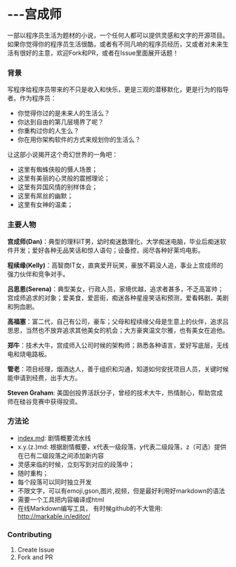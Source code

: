 ---宫成师
===

一部以程序员生活为题材的小说，一个任何人都可以提供灵感和文字的开源项目。如果你觉得你的程序员生活很酷，或者有不同凡响的程序员经历，又或者对未来生活有很好的主意，欢迎Fork和PR，或者在Issue里面展开话题！

### 背景

写程序给程序员带来的不只是收入和快乐，更是三观的潜移默化，更是行为的指导者。作为程序员：
* 你觉得你过的是未来人的生活么？
* 你达到自由的第几层境界了呢？
* 你重构过你的人生么？
* 你在用你架构软件的方式来规划你的生活么？


让这部小说揭开这个奇幻世界的一角吧：
* 这里有蜘蛛侠般的慑人场景；
* 这里有美丽的心灵般的震撼理论；
* 这里有异国风情的别样体会；
* 这里有屌丝的幽默；
* 这里有女神的温柔；

### 主要人物

**宫成师(Dan)**：典型的理科IT男，幼时痴迷数理化，大学痴迷电脑，毕业后痴迷软件开发；爱好各种无品笑话和惊人语句；设备控，阅尽各种好莱坞电影。

**程续缘(Kelly)**：高智商IT女，直爽爱开玩笑，豪放不羁没人追，事业上宫成师的强力伙伴和竞争对手。

**吕思恩(Serena)**：典型美女，行政人员，家境优越，追求者甚多，不乏高富帅；宫成师追求的对象；爱美食，爱逛街，痴迷各种星座笑话和预测，爱看韩剧，美剧和狗血剧。

**高福塞**：富二代，自己有公司，豪车；父母和程续缘父母是生意上的伙伴，追求吕思恩，当然也不放弃追求其他美女的机会；大方豪爽温文尔雅，也有美女在追他。

**郑牛**：技术大牛，宫成师入公司时候的架构师；熟悉各种语言，爱好写底层，无线电和烧电路板。

**管老**：项目经理，烟酒达人，善于组织和沟通，知道如何安抚项目人员，关键时候能申请到经费，出手大方。

**Steven Graham**: 美国创投界活跃分子，曾经的技术大牛，热情耐心，帮助宫成师在硅谷竞赛中获得投资。


### 方法论

* [index.md](index.md): 剧情概要流水线
* x.y.(z.)md: 根据剧情概要，x代表一级段落，y代表二级段落，z（可选）提供在已有二级段落之间添加新内容
* 灵感来临的时候，立刻写到对应的段落中；
* 随时重构；
* 每个段落可以同时独立开发
* 不限文字，可以有emoji,gson,图片,视频，但是最好利用好markdown的语法
* 需要一个工具把内容编译成html
* 在线Markdown编写工具， 有时候github的不大管用: http://markable.in/editor/


### Contributing

1. Create Issue
2. Fork and PR
